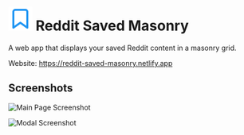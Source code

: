 # ![Alt text](./react-client/public/favicon.svg) Reddit Saved Masonry

A web app that displays your saved Reddit content in a masonry grid.

Website: https://reddit-saved-masonry.netlify.app

## Screenshots
![Main Page Screenshot](/../screenshots/screenshots/MainPage.png?raw=true)

![Modal Screenshot](/../screenshots/screenshots/Modal.png?raw=true)
